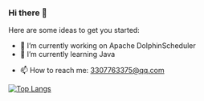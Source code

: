 ### Hi there 👋



Here are some ideas to get you started:

- 🔭 I’m currently working on Apache DolphinScheduler
- 🌱 I’m currently learning Java
<!-- - 👯 I’m looking to collaborate on ...
- 🤔 I’m looking for help with ...
- 💬 Ask me about ... -->
- 📫 How to reach me: 3307763375@qq.com
<!-- - 😄 Pronouns: ...
- ⚡ Fun fact: ... -->

<!-- ![Anurag's GitHub stats](https://github-readme-stats.vercel.app/api?username=insist777&show_icons=true&theme=radical&count_private=true))](https://github.com/anuraghazra/github-readme-stats) -->

[![Top Langs](https://github-readme-stats.vercel.app/api/top-langs/?username=insist777)](https://github.com/anuraghazra/github-readme-stats)

